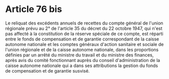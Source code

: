 # Article 76 bis

Le reliquat des excédents annuels de recettes du compte général de l'union régionale prévu au 2° de l'article 35 du décret du 22 octobre 1947, qui n'est pas affecté à la constitution de la réserve spéciale de ce compte, est réparti entre le fonds de compensation et de garantie correspondant de la caisse autonome nationale et les comptes généraux d'action sanitaire et sociale de l'union régionale et de la caisse autonome nationale, dans les proportions définies par un arrêté du ministre du travail et du ministre des finances, après avis du comité fonctionnant auprès du conseil d'administration de la caisse autonome nationale qui a dans ses attributions la gestion du fonds de compensation et de garantie susvisé.

